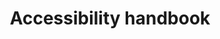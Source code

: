 ---
title: 'Accessibility handbook'
description: >-
    A set of guidelines for creating accessible and inclusive content for people with disabilities.
buttonText: 'Learn More'
buttonAria: 'Learn more about the accessibility handbook.'
url: ''
weight: 1  
---